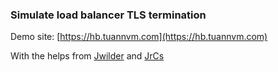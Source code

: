 ### Simulate load balancer TLS termination
Demo site: [https://hb.tuannvm.com](https://hb.tuannvm.com)

With the helps from [Jwilder](https://github.com/jwilder/nginx-proxy) and [JrCs](https://github.com/JrCs/docker-letsencrypt-nginx-proxy-companion)